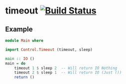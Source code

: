 timeout [![Build Status][travis-img]][travis]
=======

[travis]: http://travis-ci.org/lambda-llama/timeout
[travis-img]: https://secure.travis-ci.org/lambda-llama/timeout.png

Example
-------

```haskell
module Main where

import Control.Timeout (timeout, sleep)

main :: IO ()
main = do
    timeout 1 $ sleep 2  -- Will return IO Nothing
    timeout 2 $ sleep 1  -- Will return IO (Just ())
    return ()
```
